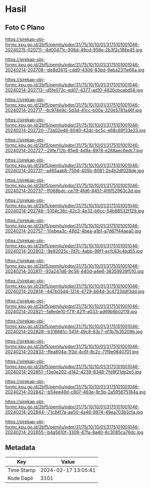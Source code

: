 # Hasil

## Foto C Plano

https://sirekap-obj-formc.kpu.go.id/2bf5/pemilu/pdpr/31/75/10/10/01/3175101001046-20240215-020711--4d00471c-906d-49cd-958e-2b3f2c186e45.jpg

https://sirekap-obj-formc.kpu.go.id/2bf5/pemilu/pdpr/31/75/10/10/01/3175101001046-20240214-202708--de8d2615-cdd9-4306-83bd-9eba2311e66a.jpg

https://sirekap-obj-formc.kpu.go.id/2bf5/pemilu/pdpr/31/75/10/10/01/3175101001046-20240214-202713--d5fe073c-ed07-4377-ad10-4820cbcabd58.jpg

https://sirekap-obj-formc.kpu.go.id/2bf5/pemilu/pdpr/31/75/10/10/01/3175101001046-20240214-202717--6c974e9c-5d3d-41cc-b00a-320e5781a46f.jpg

https://sirekap-obj-formc.kpu.go.id/2bf5/pemilu/pdpr/31/75/10/10/01/3175101001046-20240214-202720--73a02e46-8040-42dc-bc5c-e68c69f33e23.jpg

https://sirekap-obj-formc.kpu.go.id/2bf5/pemilu/pdpr/31/75/10/10/01/3175101001046-20240214-202727--29fe712b-85e8-4d9a-8978-e288aec6edc7.jpg

https://sirekap-obj-formc.kpu.go.id/2bf5/pemilu/pdpr/31/75/10/10/01/3175101001046-20240214-202731--a465aab8-7594-405b-8081-2e4b2df028de.jpg

https://sirekap-obj-formc.kpu.go.id/2bf5/pemilu/pdpr/31/75/10/10/01/3175101001046-20240214-202737--ff068bdc-ce79-4fd6-8451-4f6f52963c3d.jpg

https://sirekap-obj-formc.kpu.go.id/2bf5/pemilu/pdpr/31/75/10/10/01/3175101001046-20240214-202748--5104c38c-42c3-4e32-b6cc-54b88532f129.jpg

https://sirekap-obj-formc.kpu.go.id/2bf5/pemilu/pdpr/31/75/10/10/01/3175101001046-20240214-202757--10ebea3c-48d2-4bea-a1b1-a7d67f44aea0.jpg

https://sirekap-obj-formc.kpu.go.id/2bf5/pemilu/pdpr/31/75/10/10/01/3175101001046-20240214-202802--9e92025c-7d7c-4abb-99f1-ecfc83c4bd55.jpg

https://sirekap-obj-formc.kpu.go.id/2bf5/pemilu/pdpr/31/75/10/10/01/3175101001046-20240214-202811--93a247d6-9c58-440d-a4e6-38359939f010.jpg

https://sirekap-obj-formc.kpu.go.id/2bf5/pemilu/pdpr/31/75/10/10/01/3175101001046-20240214-202814--447b05d4-1214-4729-b64d-3c4733ddf3dd.jpg

https://sirekap-obj-formc.kpu.go.id/2bf5/pemilu/pdpr/31/75/10/10/01/3175101001046-20240214-202821--fa8ede10-f71f-421f-a033-ad69b6b02f19.jpg

https://sirekap-obj-formc.kpu.go.id/2bf5/pemilu/pdpr/31/75/10/10/01/3175101001046-20240214-202828--b316681c-545f-49c8-83c7-d11b7b35209b.jpg

https://sirekap-obj-formc.kpu.go.id/2bf5/pemilu/pdpr/31/75/10/10/01/3175101001046-20240214-202833--ffea804a-1f3d-4c6f-8c2c-71f9e0840701.jpg

https://sirekap-obj-formc.kpu.go.id/2bf5/pemilu/pdpr/31/75/10/10/01/3175101001046-20240214-202851--f3e0e202-d142-4239-8348-7fd9f21de2e5.jpg

https://sirekap-obj-formc.kpu.go.id/2bf5/pemilu/pdpr/31/75/10/10/01/3175101001046-20240214-202842--b54ee46d-c807-463e-9c5b-2a595675184a.jpg

https://sirekap-obj-formc.kpu.go.id/2bf5/pemilu/pdpr/31/75/10/10/01/3175101001046-20240214-202844--71c84f7a-ae50-4a46-8974-49ea703b3cfa.jpg

https://sirekap-obj-formc.kpu.go.id/2bf5/pemilu/pdpr/31/75/10/10/01/3175101001046-20240214-202855--b4a5610f-3309-47fa-8a40-6c3085ca76dc.jpg


## Metadata

| Key        | Value               |
| ---------- | ------------------- |
| Time Stamp | 2024-02-17 13:05:41 |
| Kode Dapil | 3101                |



